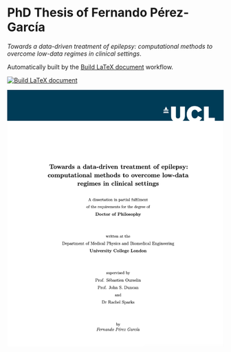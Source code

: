 # PhD Thesis of Fernando Pérez-García

*Towards a data-driven treatment of epilepsy: computational methods to overcome low-data regimes in clinical settings*.

Automatically built by the [Build LaTeX document](https://github.com/fepegar/phd-thesis/actions/workflows/build.yml) workflow.

[![Build LaTeX document](https://github.com/fepegar/phd-thesis/actions/workflows/build.yml/badge.svg)](https://github.com/fepegar/phd-thesis/actions/workflows/build.yml)

![Title page](./misc/title-page.png)
